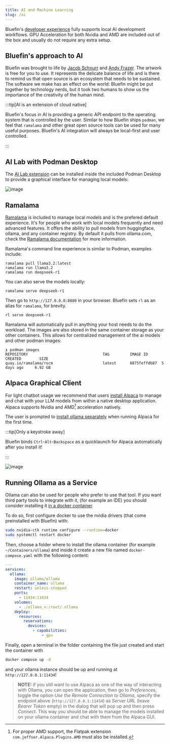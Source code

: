 ```yaml
---
title: AI and Machine Learning
slug: /ai
---
```


Bluefin's [developer experience](/bluefin-dx) fully supports local AI development workflows. GPU Acceleration for both Nvidia and AMD are included out of the box and usually do not require any extra setup. 

## Bluefin's approach to AI

Bluefin was brought to life by [Jacob Schnurr](https://www.etsy.com/shop/JSchnurrCommissions) and [Andy Frazer](https://www.etsy.com/uk/shop/dragonsofwales). The artwork is free for you to use. It represents the delicate balance of life and is there to remind us that open source is an ecosystem that needs to be sustained. The software we make has an effect on the world: Bluefin might be put together by technology nerds, but it took two humans to show us the importance of the creativity of the human mind.

:::tip[AI is an extension of cloud native]

Bluefin's focus in AI is providing a generic API endpoint to the operating system that is controlled by the user. Similar to how Bluefin ships `podman`, we feel that `ramalama` and other great open source tools can be used for many useful purposes. Bluefin's AI integration will always be local-first and user controlled.

:::

## AI Lab with Podman Desktop

The [AI Lab extension](https://developers.redhat.com/products/podman-desktop/podman-ai-lab) can be installed inside the included Podman Desktop to provide a graphical interface for managing local models:

![image](https://github.com/user-attachments/assets/e5557952-3e62-499e-93a9-934c4d452be0)

## Ramalama

[Ramalama](https://github.com/containers/ramalama) is included to manage local models and is the prefered default experience. It's for people who work with local models frequently and need advanced features. It offers the ability to pull models from huggingface, ollama, and any container registry. By default it pulls from ollama.com, check the [Ramalama documentation](https://github.com/containers/ramalama/tree/main/docs) for more information. 

Ramalama's command line experience is similar to Podman, examples include:

```
ramalama pull llama3.2:latest
ramalama run llama3.2  
ramalama run deepseek-r1
```

You can also serve the models locally: 

```
ramalama serve deepseek-r1
```

Then go to `http://127.0.0.0:8080` in your browser. Bluefin sets `rl` as an alias for `ramalama`, for brevity. 

```
rl serve deepseek-r1
```

Ramalama will automatically pull in anything your host needs to do the workload. The images are also stored in the same container storage as your other containers. This allows for centralized management of the ai models and other podman images:  

```
❯ podman images
REPOSITORY                                 TAG         IMAGE ID      CREATED        SIZE
quay.io/ramalama/rocm                      latest      8875feffdb87  5 days ago     6.92 GB
```

## Alpaca Graphical Client

For light chatbot usage we recommend that users [install Alpaca](https://flathub.org/apps/com.jeffser.Alpaca) to manage and chat with your LLM models from within a native desktop application. Alpaca supports Nvidia and AMD[^1] acceleration natively.

The user is prompted to [install ollama separately](https://github.com/Jeffser/Alpaca/wiki/Installing-Ollama) when running Alpaca for the first time.

:::tip[Only a keystroke away]

Bluefin binds `Ctrl`-`Alt`-`Backspace` as a quicklaunch for Alpaca automatically after you install it!

:::


![image](https://github.com/user-attachments/assets/9fd38164-e2a9-4da1-9bcd-29e0e7add071)

[^1]: For proper AMD support, the Flatpak extension `com.jeffser.Alpaca.Plugins.AMD` must also be installed.

## Running Ollama as a Service

Ollama can also be used for people who prefer to use that tool. If you want third party tools to integrate with it, (for example an IDE) you should consider installing it [in a docker container](https://hub.docker.com/r/ollama/ollama).

To do so, first configure docker to use the nvidia drivers (that come preinstalled with Bluefin) with:

```bash
sudo nvidia-ctk runtime configure --runtime=docker
sudo systemctl restart docker
```

Then, choose a folder where to install the ollama container (for example `~/Containers/ollama`) and inside it create a new file named `docker-compose.yaml` with the following content:

```yaml
---
services:
  ollama:
    image: ollama/ollama
    container_name: ollama
    restart: unless-stopped
    ports:
      - 11434:11434
    volumes:
      - ./ollama_v:/root/.ollama
    deploy:
      resources:
        reservations:
          devices:
            - capabilities:
                - gpu
```

Finally, open a terminal in the folder containing the file just created and start the container with

```bash
docker compose up -d
```

and your ollama instance should be up and running at `http://127.0.0.1:11434`!

> **NOTE:** if you still want to use Alpaca as one of the way of interacting with Ollama, you can open the application, then go to _Preferences_, toggle the option _Use the Remote Connection to Ollama_, specify the endpoint above (`http://127.0.0.1:11434`) as _Server URL_ (leave _Bearer Token_ empty) in the dialog that will pop up and then press _Connect_.
> This way you should be able to manage the models installed on your ollama container and chat with them from the Alpaca GUI.
